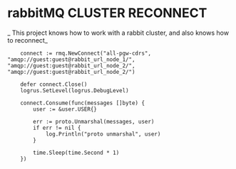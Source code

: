 # rabbitMQ CLUSTER RECONNECT

_
This project knows how to work with a rabbit cluster, and also knows how to reconnect_

```
    connect := rmq.NewConnect("all-pgw-cdrs", "amqp://guest:guest@rabbit_url_node_1/", "amqp://guest:guest@rabbit_url_node_2/", "amqp://guest:guest@rabbit_url_node_2/")

	defer connect.Close()
	logrus.SetLevel(logrus.DebugLevel)

	connect.Consume(func(messages []byte) {
		user := &user.USER{}

		err := proto.Unmarshal(messages, user)
		if err != nil {
			log.Println("proto unmarshal", user)
		}

		time.Sleep(time.Second * 1)
	})
```
